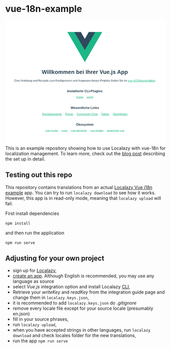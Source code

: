 # vue-18n-example
![Vue Starter in German](./src/assets/vue-starter-german.png)
This is an example repository showing how to use Localazy with vue-18n for localization management.
To learn more, check out the [blog post](https://localazy.com/blog/how-to-localize-vuejs-app-with-vue-i18n-and-localazy) describing the set up in detail.

## Testing out this repo
This repository contains translations from an actual [Localazy Vue i18n example](https://localazy.com/p/vue-i18-example) app. You can try to run `localazy download` to see how it works. However, this app is in read-only mode, meaning that `localazy upload` will fail. 

First install dependencies
```
npm install
```

and then run the application
```
npm run serve
```

## Adjusting for your own project

- sign up for [Localazy](https://localazy.com/register),
- [create an app](https://localazy.com/my/create). Although English is recommended, you may use any language as source 
- select *Vue.js* integration option and install Localazy [CLI](https://testing.localazy.com/docs/cli/installation),
- Retrieve your _writeKey_ and _readKey_ from the integration guide page and change them in `localazy.keys.json`,
- it is recommended to add `localazy.keys.json` do _.gitignore_
- remove every locale file except for your source locale (presumably en.json)
- fill in your source phrases,
- run `localazy upload`,
- when you have accepted strings in other languages, run `localazy download` and check locales folder for the new translations,
-  run the app `npm run serve`

